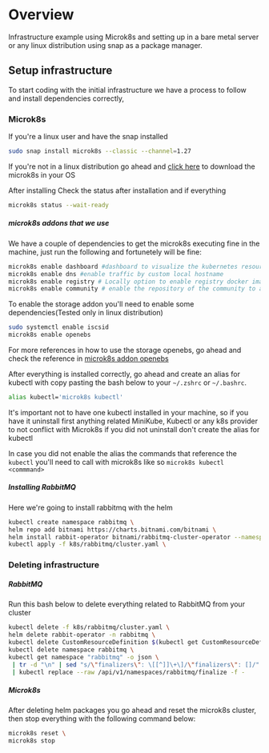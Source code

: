 # Overview

Infrastructure example using Microk8s and setting up in a bare metal server or any linux distribution using snap as a package manager.

## Setup infrastructure

To start coding with the initial infrastructure we have a process to follow and install dependencies correctly,

### Microk8s

If you're a linux user and have the snap installed

```bash
sudo snap install microk8s --classic --channel=1.27
```

If you're not in a linux distribution go ahead and [click here](https://microk8s.io/docs/install-alternatives) to download the microk8s in your OS

After installing Check the status after installation and if everything

```bash
microk8s status --wait-ready
```

##### microk8s addons that we use

We have a couple of dependencies to get the microk8s executing fine in the machine, just run the following and fortunetely will be fine:

```bash
microk8s enable dashboard #dashboard to visualize the kubernetes resources
microk8s enable dns #enable traffic by custom local hostname
microk8s enable registry # Locally option to enable registry docker images
microk8s enable community # enable the repository of the community to access different  addons
```

To enable the storage addon you'll need to enable some dependencies(Tested only in linux distribution)

```bash
sudo systemctl enable iscsid
microk8s enable openebs
```

For more references in how to use the storage openebs, go ahead and check the reference in [microk8s addon openebs](https://microk8s.io/docs/addon-openebs)

After everything is installed correctly, go ahead and create an alias for kubectl with copy pasting the bash below to your `~/.zshrc` or `~/.bashrc`.

```bash
alias kubectl='microk8s kubectl'
```

It's important not to have one kubectl installed in your machine, so if you have it uninstall first anything related MiniKube, Kubectl or any k8s provider to not conflict with Microk8s if you did not uninstall don't create the alias for kubectl

In case you did not enable the alias the commands that reference the `kubectl`
you'll need to call with microk8s like so `microk8s kubectl <commmand>`

##### Installing RabbitMQ

Here we're going to install rabbitmq with the helm

```bash
kubectl create namespace rabbitmq \
helm repo add bitnami https://charts.bitnami.com/bitnami \
helm install rabbit-operator bitnami/rabbitmq-cluster-operator --namespace rabbitmq \
kubectl apply -f k8s/rabbitmq/cluster.yaml \
```

### Deleting infrastructure

##### RabbitMQ

Run this bash below to delete everything related to RabbitMQ from your cluster

```bash
kubectl delete -f k8s/rabbitmq/cluster.yaml \
helm delete rabbit-operator -n rabbitmq \
kubectl delete CustomResourceDefinition $(kubectl get CustomResourceDefinition -A | grep "rabbitmq.com" | awk '{print $1}') \
kubectl delete namespace rabbitmq \
kubectl get namespace "rabbitmq" -o json \
 | tr -d "\n" | sed "s/\"finalizers\": \[[^]]\+\]/\"finalizers\": []/" \
 | kubectl replace --raw /api/v1/namespaces/rabbitmq/finalize -f -
```

##### Microk8s

After deleting helm packages you go ahead and reset the microk8s cluster, then stop everything with the following command below:

```bash
microk8s reset \
microk8s stop
```

